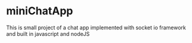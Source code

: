 # miniChatApp
This is small project of a chat app implemented with socket io framework and built in javascript and nodeJS
